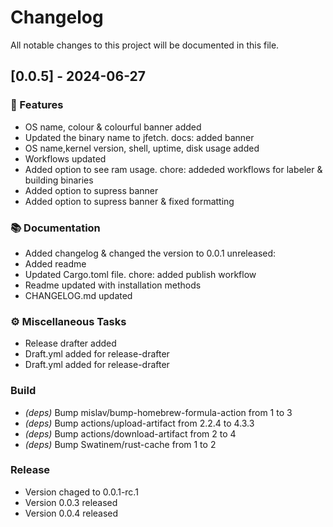 # Changelog

All notable changes to this project will be documented in this file.

## [0.0.5] - 2024-06-27

### 🚀 Features

- OS name, colour & colourful banner added
- Updated the binary name to jfetch. docs: added banner
- OS name,kernel version, shell, uptime, disk usage added
- Workflows updated
- Added option to see ram usage. chore: addeded workflows for labeler & building binaries
- Added option to supress banner
- Added option to supress banner & fixed formatting

### 📚 Documentation

- Added changelog & changed the version to 0.0.1 unreleased:
- Added readme
- Updated Cargo.toml file. chore: added publish workflow
- Readme updated with installation methods
- CHANGELOG.md updated

### ⚙️ Miscellaneous Tasks

- Release drafter added
- Draft.yml added for release-drafter
- Draft.yml added for release-drafter

### Build

- *(deps)* Bump mislav/bump-homebrew-formula-action from 1 to 3
- *(deps)* Bump actions/upload-artifact from 2.2.4 to 4.3.3
- *(deps)* Bump actions/download-artifact from 2 to 4
- *(deps)* Bump Swatinem/rust-cache from 1 to 2

### Release

- Version chaged to 0.0.1-rc.1
- Version 0.0.3 released
- Version 0.0.4 released

<!-- generated by git-cliff -->
